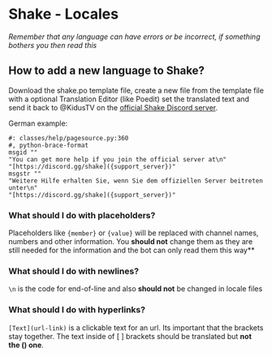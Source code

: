 # Shake - Locales
*Remember that any language can have errors or be incorrect, if something bothers you then read this*

## How to add a new language to Shake?
Download the shake.po template file, create a new file from the template file with a optional Translation Editor (like Poedit) set the translated text and send it back to @KidusTV on the [official Shake Discord server](discord.gg/hMBPhYsXkc).

German example: 
```po
#: classes/help/pagesource.py:360
#, python-brace-format
msgid ""
"You can get more help if you join the official server at\n"
"[https://discord.gg/shake]({support_server})"
msgstr ""
"Weitere Hilfe erhalten Sie, wenn Sie dem offiziellen Server beitreten unter\n"
"[https://discord.gg/shake]({support_server})"
```

### What should I do with placeholders?
Placeholders like `{member}` or `{value}` will be replaced with channel names, numbers and other information. You **should not** change them as they are still needed for the information and the bot can only read them this way**

### What should I do with newlines?
`\n` is the code for end-of-line and also **should not** be changed in locale files

### What should I do with hyperlinks?
`[Text](url-link)` is a clickable text for an url. Its important that the brackets [ ]( ) stay together. The text inside of [ ] brackets should be translated but **not the () one**.
